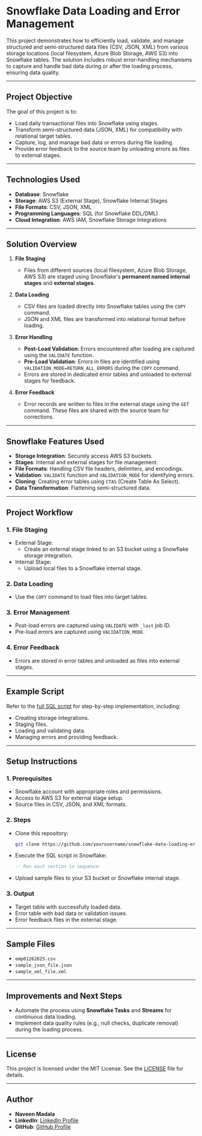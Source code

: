 # Snowflake Data Loading and Error Management

This project demonstrates how to efficiently load, validate, and manage structured and semi-structured data files (CSV, JSON, XML) from various storage locations (local filesystem, Azure Blob Storage, AWS S3) into Snowflake tables. The solution includes robust error-handling mechanisms to capture and handle bad data during or after the loading process, ensuring data quality.

---

## **Project Objective**
The goal of this project is to:
- Load daily transactional files into Snowflake using stages.
- Transform semi-structured data (JSON, XML) for compatibility with relational target tables.
- Capture, log, and manage bad data or errors during file loading.
- Provide error feedback to the source team by unloading errors as files to external stages.

---

## **Technologies Used**
- **Database**: Snowflake
- **Storage**: AWS S3 (External Stage), Snowflake Internal Stages
- **File Formats**: CSV, JSON, XML
- **Programming Languages**: SQL (for Snowflake DDL/DML)
- **Cloud Integration**: AWS IAM, Snowflake Storage Integrations

---

## **Solution Overview**

1. **File Staging**
   - Files from different sources (local filesystem, Azure Blob Storage, AWS S3) are staged using Snowflake's **permanent named internal stages** and **external stages**.

2. **Data Loading**
   - CSV files are loaded directly into Snowflake tables using the `COPY` command.
   - JSON and XML files are transformed into relational format before loading.

3. **Error Handling**
   - **Post-Load Validation**: Errors encountered after loading are captured using the `VALIDATE` function.
   - **Pre-Load Validation**: Errors in files are identified using `VALIDATION_MODE=RETURN_ALL_ERRORS` during the `COPY` command.
   - Errors are stored in dedicated error tables and unloaded to external stages for feedback.

4. **Error Feedback**
   - Error records are written to files in the external stage using the `GET` command. These files are shared with the source team for corrections.

---

## **Snowflake Features Used**
- **Storage Integration**: Securely access AWS S3 buckets.
- **Stages**: Internal and external stages for file management.
- **File Formats**: Handling CSV file headers, delimiters, and encodings.
- **Validation**: `VALIDATE` function and `VALIDATION_MODE` for identifying errors.
- **Cloning**: Creating error tables using `CTAS` (Create Table As Select).
- **Data Transformation**: Flattening semi-structured data.

---

## **Project Workflow**
### **1. File Staging**
   - External Stage:
     - Create an external stage linked to an S3 bucket using a Snowflake storage integration.
   - Internal Stage:
     - Upload local files to a Snowflake internal stage.

### **2. Data Loading**
   - Use the `COPY` command to load files into target tables.

### **3. Error Management**
   - Post-load errors are captured using `VALIDATE` with `_last` job ID.
   - Pre-load errors are captured using `VALIDATION_MODE`.

### **4. Error Feedback**
   - Errors are stored in error tables and unloaded as files into external stages.

---

## **Example Script**
Refer to the [full SQL script](./Snowflake_Worksheet.sql) for step-by-step implementation, including:
- Creating storage integrations.
- Staging files.
- Loading and validating data.
- Managing errors and providing feedback.

---

## **Setup Instructions**

### **1. Prerequisites**
   - Snowflake account with appropriate roles and permissions.
   - Access to AWS S3 for external stage setup.
   - Source files in CSV, JSON, and XML formats.

### **2. Steps**
   - Clone this repository:
     ```bash
     git clone https://github.com/yourusername/snowflake-data-loading-error-management.git
     ```
   - Execute the SQL script in Snowflake:
     ```sql
     -- Run each section in sequence
     ```
   - Upload sample files to your S3 bucket or Snowflake internal stage.

### **3. Output**
   - Target table with successfully loaded data.
   - Error table with bad data or validation issues.
   - Error feedback files in the external stage.

---

## **Sample Files**
- `emp01262025.csv`
- `sample_json_file.json`
- `sample_xml_file.xml`

---

## **Improvements and Next Steps**
- Automate the process using **Snowflake Tasks** and **Streams** for continuous data loading.
- Implement data quality rules (e.g., null checks, duplicate removal) during the loading process.

---

## **License**
This project is licensed under the MIT License. See the [LICENSE](./LICENSE) file for details.

---

## **Author**
- **Naveen Madala**
- **LinkedIn**: [LinkedIn Profile](https://www.linkedin.com/in/naveen-madala9/)
- **GitHub**: [GitHub Profile](https://github.com/navDataEng)
